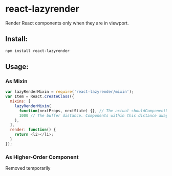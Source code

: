 # react-lazyrender
Render React components only when they are in viewport.

## Install:

```bash
npm install react-lazyrender
```

## Usage:

### As Mixin

```js
var lazyRenderMixin = require('react-lazyrender/mixin');
var Item = React.createClass({
  mixins: [
    lazyRenderMixin(
      function(nextProps, nextState) {}, // The actual shouldComponentUpdate function
      1000 // The buffer distance. Components within this distance away from viewport will also be rendered.
    ),
  ],
  render: function() {
    return <li></li>;
  }
});
```

### As Higher-Order Component

Removed temporarily